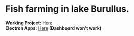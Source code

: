 <h1>Fish farming in lake Burullus.</h1>
<b>Working Project:</b> <a href="https://amedoeyes.github.io/fish-farming-in-lake-burullus/">Here</a><br>
<b>Electron Apps:</b> <a href="https://github.com/amedoeyes/fish-farming-in-lake-burullus/releases">Here</a> <b>(Dashboard won't work)</b>
